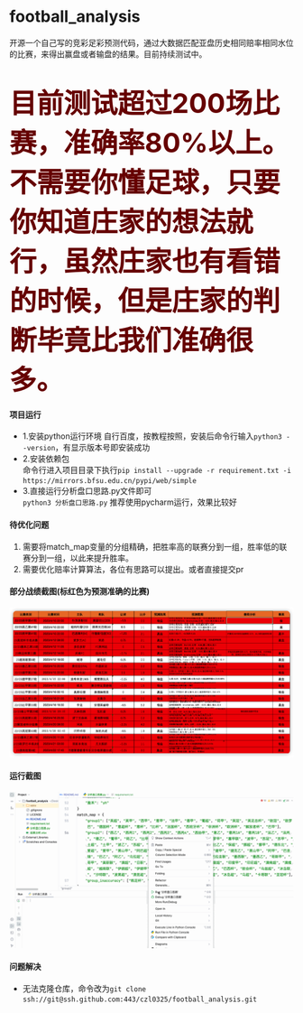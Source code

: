 # football_analysis
开源一个自己写的竞彩足彩预测代码，通过大数据匹配亚盘历史相同赔率相同水位的比赛，来得出赢盘或者输盘的结果。目前持续测试中。<br /> 

# <font color="#660000" size="20">目前测试超过200场比赛，准确率80%以上。不需要你懂足球，只要你知道庄家的想法就行，虽然庄家也有看错的时候，但是庄家的判断毕竟比我们准确很多。</font><br /> 


#### 项目运行

* 1.安装python运行环境
自行百度，按教程按照，安装后命令行输入`python3 --version`，有显示版本号即安装成功
* 2.安装依赖包<br>
命令行进入项目目录下执行`pip install --upgrade -r requirement.txt -i https://mirrors.bfsu.edu.cn/pypi/web/simple`
* 3.直接运行分析盘口思路.py文件即可<br>
`python3 分析盘口思路.py`
推荐使用pycharm运行，效果比较好


#### 待优化问题

1. 需要将match_map变量的分组精确，把胜率高的联赛分到一组，胜率低的联赛分到一组，以此来提升胜率。
2. 需要优化赔率计算算法，各位有思路可以提出。或者直接提交pr


#### 部分战绩截图(标红色为预测准确的比赛)

<img src="./屏幕截图1.png" alt="屏幕截图"/>

#### 运行截图

<img src="./屏幕截图.gif" alt="屏幕截图"/>

#### 问题解决

* 无法克隆仓库，命令改为`git clone ssh://git@ssh.github.com:443/czl0325/football_analysis.git`
